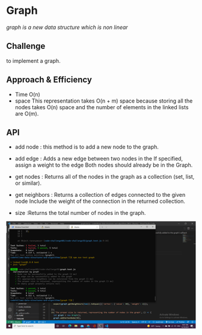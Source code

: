 # Graph
*graph is a new data structure which is non linear*

## Challenge
to implement a graph.

## Approach & Efficiency
- Time O(n) 
- space This representation takes O(n + m) space because storing all the nodes takes O(n) space and the number of elements in the linked lists are O(m).


## API
- add node : this method is to add a new node to the graph.

- add edge : Adds a new edge between two nodes in the If specified, assign a weight to the edge
 Both nodes should already be in the Graph.

- get nodes : Returns all of the nodes in the graph as a collection (set, list, or similar).

- get neighbors : Returns a collection of edges connected to the given node
Include the weight of the connection in the returned collection.

- size :Returns the total number of nodes in the graph.



![img](test.png)


